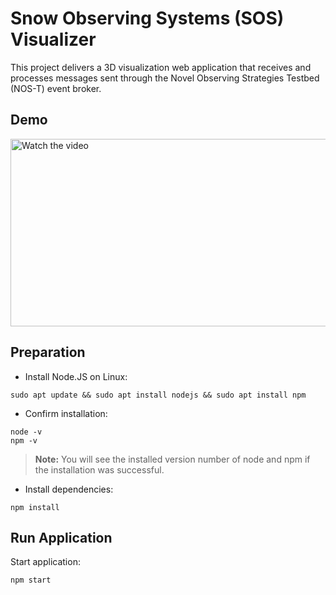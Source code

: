 # Snow Observing Systems (SOS) Visualizer

This project delivers a 3D visualization web application that receives and processes messages sent through the Novel Observing Strategies Testbed (NOS-T) event broker.

## Demo

<a href="https://www.youtube.com/watch?v=zKBMltZmC8g" target="_blank">
    <img src="https://img.youtube.com/vi/zKBMltZmC8g/hqdefault.jpg" alt="Watch the video" width="600" height="300">
</a>

## Preparation

- Install Node.JS on Linux:
```
sudo apt update && sudo apt install nodejs && sudo apt install npm
```

- Confirm installation:
```
node -v
npm -v
```
> **Note:** You will see the installed version number of node and npm if the installation was successful.

- Install dependencies:

```
npm install
```

## Run Application

Start application:

```
npm start
```
